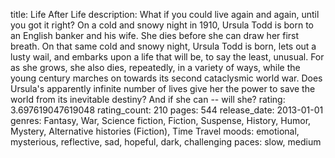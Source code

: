 title: Life After Life
description: What if you could live again and again, until you got it right? On a cold and snowy night in 1910, Ursula Todd is born to an English banker and his wife. She dies before she can draw her first breath. On that same cold and snowy night, Ursula Todd is born, lets out a lusty wail, and embarks upon a life that will be, to say the least, unusual. For as she grows, she also dies, repeatedly, in a variety of ways, while the young century marches on towards its second cataclysmic world war. Does Ursula's apparently infinite number of lives give her the power to save the world from its inevitable destiny? And if she can -- will she?
rating: 3.697619047619048
rating_count: 210
pages: 544
release_date: 2013-01-01
genres: Fantasy, War, Science fiction, Fiction, Suspense, History, Humor, Mystery, Alternative histories (Fiction), Time Travel
moods: emotional, mysterious, reflective, sad, hopeful, dark, challenging
paces: slow, medium